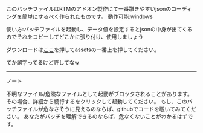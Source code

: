 このバッチファイルはRTMのアドオン製作にて一番躓きやすいjsonのコーディングを簡単にするべく作られたものです。
動作可能:windows

使い方:バッチファイルを起動し、データ値を設定するとjsonの中身が出てくるのでそれをコピーしてどこかに張り付け、使用しましょう

ダウンロードは[ここ](https://github.com/akikawaken/creator/releases/tag/v0.8 "ahaha")を押してassetsの一番上を押してください。

てか誤字ってるけど許してなw

----
ノート

不明なファイル/危険なファイルとして起動がブロックされることがあります。 その場合、詳細から続行するをクリックして起動してください。
もし、このバッチファイルが危なさそうに見えるのならば、githubでコードを覗いてみてください。 あなたがバッチを理解できるのならば、危なくないことがわかるはずです。
